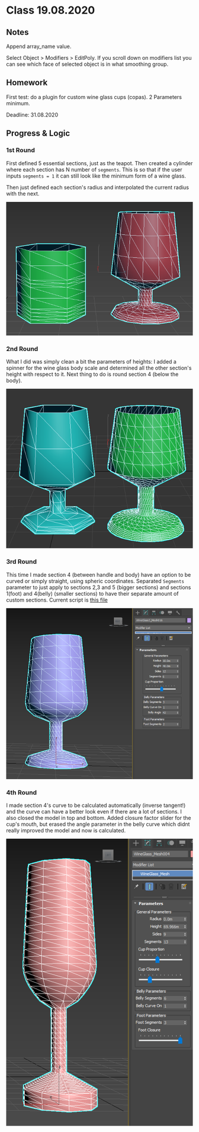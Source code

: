 # Class 19.08.2020

## Notes

Append array_name value. <br />

Select Object > Modifiers > EditPoly. If you scroll down on modifiers list you can see which face of selected object is in what smoothing group. <br />

## Homework

First test: do a plugin for custom wine glass cups (copas). 2 Parameters minimum. <br />

Deadline: 31.08.2020 <br />

## Progress & Logic


### 1st Round

First defined 5 essential sections, just as the teapot. Then created a cylinder where each section has N number of `segments`. This is so that if the user inputs `segments = 1` it can still look like the minimum form of a wine glass.<br />

Then just defined each section's radius and interpolated the current radius with the next.<br />

![alt text](https://github.com/the-other-mariana/3dsmax-plugins/blob/master/19082020/images/process01.png?raw=true) <br />

### 2nd Round

What I did was simply clean a bit the parameters of heights: I added a spinner for the wine glass body scale and determined all the other section's height with respect to it. Next thing to do is round section 4 (below the body). <br />

![alt text](https://github.com/the-other-mariana/3dsmax-plugins/blob/master/19082020/images/process02.png?raw=true) <br />

### 3rd Round

This time I made section 4 (between handle and body) have an option to be curved or simply straight, using spheric coordinates. Separated `Segments` parameter to just apply to sections 2,3 and 5 (bigger sections) and sections 1(foot) and 4(belly) (smaller sections) to have their separate amount of custom sections. Current script is [this file](https://github.com/the-other-mariana/3dsmax-plugins/blob/master/19082020/wine-glass-v3.ms) <br />

![alt text](https://github.com/the-other-mariana/3dsmax-plugins/blob/master/19082020/images/cup03.png?raw=true) <br />

### 4th Round

I made section 4's curve to be calculated automatically (inverse tangent!) and the curve can have a better look even if there are a lot of sections. I also closed the model in top and bottom. Added closure factor slider for the cup's mouth, but erased the angle parameter in the belly curve which didnt really improved the model and now is calculated. <br />

![alt text](https://github.com/the-other-mariana/3dsmax-plugins/blob/master/19082020/images/process04.png?raw=true) <br />


